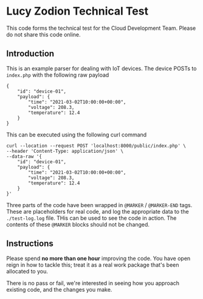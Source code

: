 # Lucy Zodion Technical Test

This code forms the technical test for the Cloud Development Team. Please do not share this code online.

## Introduction

This is an example parser for dealing with IoT devices. The device POSTs to `index.php` with the following raw payload

```
{
    "id": "device-01",
    "payload": {
        "time": "2021-03-02T10:00:00+00:00",
        "voltage": 208.3,
        "temperature": 12.4
    }
}
```

This can be executed using the following curl command

```
curl --location --request POST 'localhost:8000/public/index.php' \
--header 'Content-Type: application/json' \
--data-raw '{
    "id": "device-01",
    "payload": {
        "time": "2021-03-02T10:00:00+00:00",
        "voltage": 208.3,
        "temperature": 12.4
    }
}'
```


Three parts of the code have been wrapped in `@MARKER` / `@MARKER-END` tags. These are placeholders for real code, and log the appropriate data to the `./test-log.log` file. THis can be used to see the code in action. The contents of these `@MARKER` blocks should not be changed.

## Instructions 
Please spend **no more than one hour** improving the code. You have open reign in how to tackle this; treat it as a real work package that's been allocated to you.

There is no pass or fail, we're interested in seeing how you approach existing code, and the changes you make.
